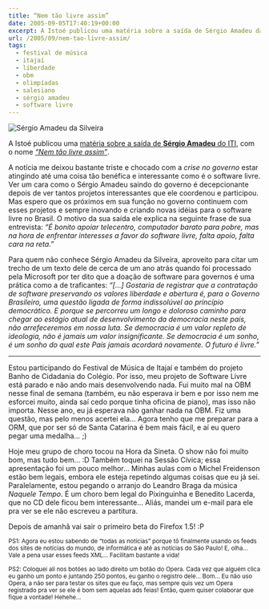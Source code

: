 ```yaml
---
title: “Nem tão livre assim”
date: 2005-09-05T17:40:19+00:00
excerpt: A Istoé publicou uma matéria sobre a saída de Sérgio Amadeu da Silveira do ITI...
url: /2005/09/nem-tao-livre-assim/
tags:
  - festival de música
  - itajaí
  - liberdade
  - obm
  - olimpíadas
  - salesiano
  - sérgio amadeu
  - software livre
---
```


![Sérgio Amadeu da Silveira](https://static.flickr.com/33/40987282_8060b9dd63_m.jpg)

A Istoé publicou uma [matéria sobre a saída de **Sérgio Amadeu** do ITI][2], com o nome [_“Nem tão livre assim”_][2].

A notícia me deixou bastante triste e chocado com a _crise no governo_ estar atingindo até uma coisa tão benéfica e interessante como é o software livre. Ver um cara como o Sérgio Amadeu saindo do governo é decepcionante depois de ver tantos projetos interessantes que ele coordenou e participou. Mas espero que os próximos em sua função no governo continuem com esses projetos e sempre inovando e criando novas idéias para o software livre no Brasil. O motivo da sua saída ele explica na seguinte frase de sua entrevista: _“É bonito apoiar telecentro, computador barato para pobre, mas na hora de enfrentar interesses a favor do software livre, falta apoio, falta cara na reta.”_

Para quem não conhece Sérgio Amadeu da Silveira, aproveito para citar um trecho de um texto dele de cerca de um ano atrás quando foi processado pela Microsoft por ter dito que a doação de software para governos é uma prática como a de traficantes: _“[…] Gostaria de registrar que a contratação de software preservando os valores liberdade e abertura é, para o Governo Brasileiro, uma questão ligada de forma indissolúvel ao princípio democrático. E porque se percorreu um longo e doloroso caminho para chegar ao estágio atual de desenvolvimento da democracia neste país, não arrefeceremos em nossa luta. Se democracia é um valor repleto de ideologia, não é jamais um valor insignificante. Se democracia é um sonho, é um sonho do qual este País jamais acordará novamente. O futuro é livre.”_

---

Estou participando do Festival de Música de Itajaí e também do projeto Banho de Cidadania do Colégio. Por isso, meu projeto de Software Livre está parado e não ando mais desenvolvendo nada. Fui muito mal na OBM nesse final de semana (também, eu não esperava ir bem e por isso nem me esforcei muito, ainda saí cedo porque tinha oficina de piano), mas isso não importa. Nesse ano, eu já esperava não ganhar nada na OBM. Fiz uma questão, mas pelo menos acertei ela… Agora tenho que me preparar para a ORM, que por ser só de Santa Catarina é bem mais fácil, e aí eu quero pegar uma medalha… ;)

Hoje meu grupo de choro tocou na Hora da Sineta. O show não foi muito bom, mas tudo bem… :D Também toquei na Sessão Cívica; essa apresentação foi um pouco melhor… Minhas aulas com o Michel Freidenson estão bem legais, embora ele esteja repetindo algumas coisas que eu já sei. Paralelamente, estou pegando o arranjo do Leandro Braga da música _Naquele Tempo_. É um choro bem legal do Pixinguinha e Benedito Lacerda, que no CD dele ficou bem interessante… Aliás, mandei um e-mail para ele pra ver se ele não escreveu a partitura.

Depois de amanhã vai sair o primeiro beta do Firefox 1.5! :P

<small>PS1: Agora eu estou sabendo de “todas as notícias” porque tô finalmente usando os feeds dos sites de notícias do mundo, de informática e até as notícias do São Paulo! E, olha… Vale a pena usar esses feeds XML… Facilitam bastante a vida!</small>

<small>PS2: Coloquei ali nos botões ao lado direito um botão do Opera. Cada vez que alguém clica eu ganho um ponto e juntando 250 pontos, eu ganho o registro dele… Bom… Eu não uso Opera, a não ser para testar os sites que eu faço, mas sempre quis vez um Opera registrado pra ver se ele é bom sem aquelas ads feias! Então, quem quiser colaborar que fique a vontade! Hehehe…</small>

[2]: http://www.terra.com.br/istoe/1873/economia/1873_nem_tao_livre_assim.htm

